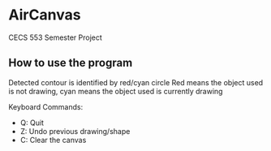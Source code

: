 # AirCanvas

CECS 553 Semester Project

## How to use the program

Detected contour is identified by red/cyan circle
Red means the object used is not drawing, cyan means the object used is currently drawing

Keyboard Commands:
+ Q: Quit
+ Z: Undo previous drawing/shape
+ C: Clear the canvas